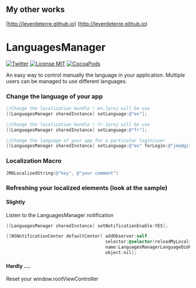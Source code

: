 ## My other works

[http://leverdeterre.github.io] (http://leverdeterre.github.io)

LanguagesManager
================

[![Twitter](https://img.shields.io/badge/contact-@leverdeterre-green.svg)](http://twitter.com/leverdeterre)
[![License MIT](https://img.shields.io/badge/license-MIT-green.svg)](https://github.com/leverdeterre/LanguagesManager/blob/master/LICENCE)
[![CocoaPods](http://img.shields.io/cocoapods/v/LanguagesManager.svg)](https://github.com/leverdeterre/LanguagesManager)

An easy way to control manually the language in your application.
Multiple users can be managed to use different languages.

### Change the language of your app
```objective-c
//Change the localization bundle ! en.lproj will be use
[[LanguagesManager sharedInstance] setLanguage:@"en"];

//Change the localization bundle ! fr.lproj will be use
[[LanguagesManager sharedInstance] setLanguage:@"fr"];

//Change the language of your app for a particular login/user 
[[LanguagesManager sharedInstance] setLanguage:@"en" forLogin:@"jmo@github.com"]
```

### Localization Macro
```objective-c
JMOLocalizedString(@"key", @"your comment")
```

###  Refreshing your localized elements (look at the sample) 

#### Slightly
Listen to the LanguagesManager notification
```objective-c
[[LanguagesManager sharedInstance] setNotificationEnable:YES];

[[NSNotificationCenter defaultCenter] addObserver:self           
                                      selector:@selector(reloadMyLocalizableElements:)
                                      name:LanguagesManagerLanguageDidChangeNotification
                                      object:nil];
```

#### Hardly .... 
Reset your window.rootViewController 





